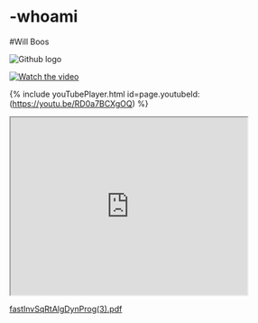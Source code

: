 # -whoami 
#Will Boos



![Github logo](78800556.png "Github logo")

[![Watch the video](E5684F7C-212E-48BD-B71D-C46652DE9B78.png "YouTube")](https://youtu.be/RD0a7BCXgOQ)

{% include youTubePlayer.html id=page.youtubeId:(https://youtu.be/RD0a7BCXgOQ) %}

<iframe width="420" height="315"
src="https://youtu.be/RD0a7BCXgOQ">
</iframe>






[fastInvSqRtAlgDynProg(3).pdf](https://github.com/mannequinSkywalker/projects-github.io/files/6651848/fastInvSqRtAlgDynProg.3.pdf)

